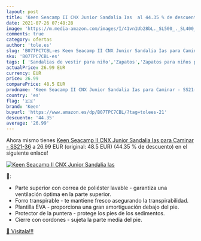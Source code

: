 ```yaml
---
layout: post
title: 'Keen Seacamp II CNX Junior Sandalia Ias  al 44.35 % de descuento'
date: 2021-07-26 07:48:28
image: 'https://m.media-amazon.com/images/I/41vn1Ub28bL._SL500_._SL400_.jpg'
comments: true
category: ofertas
author: 'tole.es'
slug: 'B07TPC7CBL-es Keen Seacamp II CNX Junior Sandalia Ias para Caminar -...'
sku: 'B07TPC7CBL-es'
tags: [ 'Sandalias de vestir para niño','Zapatos','Zapatos para niños pequeños','Zapatos y complementos','keen','sandalia', ]
actualPrice: 26.99 EUR
currency: EUR
price: 26.99
comparePrice: 48.5 EUR
prodname: 'Keen Seacamp II CNX Junior Sandalia Ias para Caminar - SS21-36'
country: 'es'
flag: '🇪🇸'
brand: 'Keen'
buyurl: 'https://www.amazon.es/dp/B07TPC7CBL/?tag=tolees-21'
descuento: '44.35'
average: '26.99'
---
```


Ahora mismo tienes [Keen Seacamp II CNX Junior Sandalia Ias para Caminar - SS21-36](https://www.amazon.es/dp/B07TPC7CBL/?tag=tolees-21) a 26.99 EUR (original: 48.5 EUR) (44.35 %  de descuento) en el siguiente enlace!

[![Keen Seacamp II CNX Junior Sandalia Ias ](https://m.media-amazon.com/images/I/41vn1Ub28bL._SL500_._SL400_.jpg)](https://www.amazon.es/dp/B07TPC7CBL/?tag=tolees-21)

🔎:

- Parte superior con correa de poliéster lavable - garantiza una ventilación óptima en la parte superior.
- Forro transpirable - te mantiene fresco asegurando la transpirabilidad.
- Plantilla EVA - proporciona una gran amortiguación debajo del pie.
- Protector de la puntera - protege los pies de los sedimentos.
- Cierre con cordones - sujeta la parte media del pie.

[🛒 Visítala!!!](https://www.amazon.es/dp/B07TPC7CBL/?tag=tolees-21)
